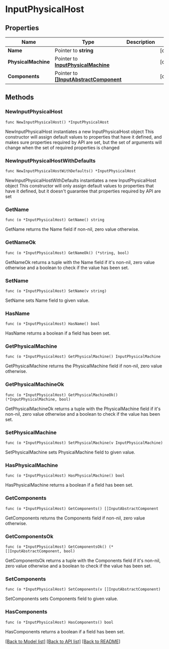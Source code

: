 # InputPhysicalHost

## Properties

Name | Type | Description | Notes
------------ | ------------- | ------------- | -------------
**Name** | Pointer to **string** |  | [optional] 
**PhysicalMachine** | Pointer to [**InputPhysicalMachine**](InputPhysicalMachine.md) |  | [optional] 
**Components** | Pointer to [**[]InputAbstractComponent**](InputAbstractComponent.md) |  | [optional] 

## Methods

### NewInputPhysicalHost

`func NewInputPhysicalHost() *InputPhysicalHost`

NewInputPhysicalHost instantiates a new InputPhysicalHost object
This constructor will assign default values to properties that have it defined,
and makes sure properties required by API are set, but the set of arguments
will change when the set of required properties is changed

### NewInputPhysicalHostWithDefaults

`func NewInputPhysicalHostWithDefaults() *InputPhysicalHost`

NewInputPhysicalHostWithDefaults instantiates a new InputPhysicalHost object
This constructor will only assign default values to properties that have it defined,
but it doesn't guarantee that properties required by API are set

### GetName

`func (o *InputPhysicalHost) GetName() string`

GetName returns the Name field if non-nil, zero value otherwise.

### GetNameOk

`func (o *InputPhysicalHost) GetNameOk() (*string, bool)`

GetNameOk returns a tuple with the Name field if it's non-nil, zero value otherwise
and a boolean to check if the value has been set.

### SetName

`func (o *InputPhysicalHost) SetName(v string)`

SetName sets Name field to given value.

### HasName

`func (o *InputPhysicalHost) HasName() bool`

HasName returns a boolean if a field has been set.

### GetPhysicalMachine

`func (o *InputPhysicalHost) GetPhysicalMachine() InputPhysicalMachine`

GetPhysicalMachine returns the PhysicalMachine field if non-nil, zero value otherwise.

### GetPhysicalMachineOk

`func (o *InputPhysicalHost) GetPhysicalMachineOk() (*InputPhysicalMachine, bool)`

GetPhysicalMachineOk returns a tuple with the PhysicalMachine field if it's non-nil, zero value otherwise
and a boolean to check if the value has been set.

### SetPhysicalMachine

`func (o *InputPhysicalHost) SetPhysicalMachine(v InputPhysicalMachine)`

SetPhysicalMachine sets PhysicalMachine field to given value.

### HasPhysicalMachine

`func (o *InputPhysicalHost) HasPhysicalMachine() bool`

HasPhysicalMachine returns a boolean if a field has been set.

### GetComponents

`func (o *InputPhysicalHost) GetComponents() []InputAbstractComponent`

GetComponents returns the Components field if non-nil, zero value otherwise.

### GetComponentsOk

`func (o *InputPhysicalHost) GetComponentsOk() (*[]InputAbstractComponent, bool)`

GetComponentsOk returns a tuple with the Components field if it's non-nil, zero value otherwise
and a boolean to check if the value has been set.

### SetComponents

`func (o *InputPhysicalHost) SetComponents(v []InputAbstractComponent)`

SetComponents sets Components field to given value.

### HasComponents

`func (o *InputPhysicalHost) HasComponents() bool`

HasComponents returns a boolean if a field has been set.


[[Back to Model list]](../README.md#documentation-for-models) [[Back to API list]](../README.md#documentation-for-api-endpoints) [[Back to README]](../README.md)


